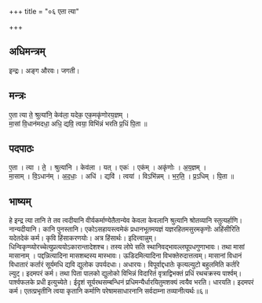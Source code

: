 +++
title = "०६ एता त्या"

+++
## अधिमन्त्रम्
इन्द्रः। अङ्ग औरवः। जगती।

## मन्त्रः
ए॒ता त्या ते॒ श्रुत्या॑नि॒ केव॑ला॒ यदेक॒ एक॒मकृ॑णोरय॒ज्ञम् ।  
मा॒सां वि॒धान॑मदधा॒ अधि॒ द्यवि॒ त्वया॒ विभि॑न्नं भरति प्र॒धिं पि॒ता ॥

## पदपाठः
ए॒ता । त्या । ते॒ । श्रुत्या॑नि । केव॑ला । यत् । एकः॑ । एक॑म् । अकृ॑णोः । अ॒य॒ज्ञम् ।  
मा॒साम् । वि॒ऽधान॑म् । अ॒द॒धाः॒ । अधि॑ । द्यवि॑ । त्वया॑ । विऽभि॑न्नम् । भ॒र॒ति॒ । प्र॒ऽधिम् । पि॒ता ॥

## भाष्यम्
हे इन्द्र त्या तानि ते तव त्वदीयानि वीर्यकर्माण्येतैतान्येव केवला केवलानि श्रुत्यानि श्रोतव्यानि स्तुत्यर्हाणि। नान्यदीयानि। कानि पुनस्तानि। एकोऽसहायस्त्वमेकं प्रधानभूतमयज्ञं यज्ञरहितमसुरमकृणॊः अहिंसीरिति यदेतदेकं कर्म। कृवि हिंसाकरणयोः। अत्र हिंसार्थः। इदित्त्वान्नुम्। धिन्विकृण्व्योरच्चेत्युप्रत्ययोऽकारान्तादेशश्च। तस्य लोपे सति स्थानिवद्भावल्लघूपधगुणाभावः। तथा मासां मासानाम् । पद्दन्नित्यादिना मासशब्दस्य मास्भावः। ऊडिदमित्यादिना विभक्तेरुदात्तत्वम्। मासानां विधानं विधातारं कर्तारं सूर्यमधि द्यवि द्युलोक उपर्यदधाः। अधारयः। विपूर्वाद्दधातेः कृत्यल्युटो बहुलमिति कर्तरि ल्युट्। इदमपरं कर्म। तथा पिता पालको द्युलोको विभिन्नं विदारितं वृत्राद्विभक्तं प्रधिं रथचक्रस्य पार्श्वम्। पार्श्वफलके प्रधी इत्युच्येते। ईदृशं सूर्यरथसम्बन्धिनं प्रधिमन्यैर्धारयितुमशक्यं त्वयैव भरति। धारयति। इदमपरं कर्म। एतत्प्रभृतीनि त्वया कृतानि कर्माणि परेषामसाधारनानि सर्वदाम्ना तव्यानीत्यर्थः॥६॥